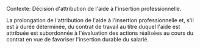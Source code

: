 Contexte: Décision d'attribution de l'aide à l'insertion professionnelle.

La prolongation de l'attribution de l'aide à l'insertion professionnelle et, s'il est à durée déterminée, du contrat de travail au titre duquel l'aide est attribuée est subordonnée à l'évaluation des actions réalisées au cours du contrat en vue de favoriser l'insertion durable du salarié.
